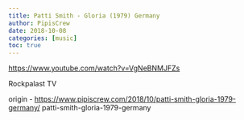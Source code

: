 ```yaml
---
title: Patti Smith - Gloria (1979) Germany
author: PipisCrew
date: 2018-10-08
categories: [music]
toc: true
---
```


https://www.youtube.com/watch?v=VgNeBNMJFZs

Rockpalast TV

origin - https://www.pipiscrew.com/2018/10/patti-smith-gloria-1979-germany/ patti-smith-gloria-1979-germany